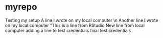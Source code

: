 # myrepo
Testing my setup
A line I wrote on my local computer
\n Another line I wrote on my local computer
“This is a line from RStudio
New line from local computer
adding a line to test credentials
final test credentials
